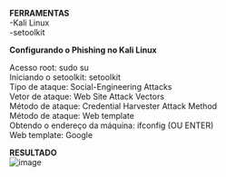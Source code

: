 **FERRAMENTAS** <br>
-Kali Linux<br>
-setoolkit<br>

**Configurando o Phishing no Kali Linux**<br>

Acesso root: sudo su<br>
Iniciando o setoolkit: setoolkit<br>
Tipo de ataque: Social-Engineering Attacks<br>
Vetor de ataque: Web Site Attack Vectors<br>
Método de ataque: Credential Harvester Attack Method <br>
Método de ataque: Web template<br>
Obtendo o endereço da máquina: ifconfig (OU ENTER)<br>
Web template: Google<br>

**RESULTADO**<br>
![image](https://github.com/LuckSLife/pishing-google/assets/89596916/014f4d17-f274-4654-b5f4-9d91eb03714b)
